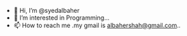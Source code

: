 - 👋 Hi, I’m @syedalbaher
- 👀 I’m interested in Programming...
- 📫 How to reach me .my gmail is albahershah@gmail.com..

<!---
syedalbaher/syedalbaher is a ✨ special ✨ repository because its `README.md` (this file) appears on your GitHub profile.
You can click the Preview link to take a look at your changes.
--->
